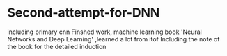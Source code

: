 # Second-attempt-for-DNN
including primary cnn
Finshed work, machine learning book 'Neural Networks and Deep Learning' ,learned a lot from itof
Including the note of the book for the detailed induction
